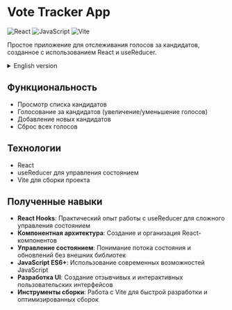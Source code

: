 # Vote Tracker App

![React](https://img.shields.io/badge/React-20232A?style=for-the-badge&logo=react&logoColor=61DAFB)
![JavaScript](https://img.shields.io/badge/JavaScript-F7DF1E?style=for-the-badge&logo=javascript&logoColor=black)
![Vite](https://img.shields.io/badge/Vite-646CFF?style=for-the-badge&logo=vite&logoColor=white)

Простое приложение для отслеживания голосов за кандидатов, созданное с использованием React и useReducer.

<details>
<summary>English version</summary>

# Vote Tracker App

A simple application for tracking votes for candidates, built using React and useReducer.

## Functionality

- View list of candidates
- Vote for candidates (increase/decrease votes)
- Add new candidates
- Reset all votes

## Technologies

- React
- useReducer for state management
- Vite for project building

## Skills Gained

- **React Hooks**: Practical experience with useReducer for complex state management
- **Component Architecture**: Building and organizing React components
- **State Management**: Understanding state flow and updates without external libraries
- **JavaScript ES6+**: Using modern JavaScript features
- **UI Development**: Creating responsive and interactive user interfaces
- **Build Tools**: Working with Vite for fast development and optimized builds

</details>

## Функциональность

- Просмотр списка кандидатов
- Голосование за кандидатов (увеличение/уменьшение голосов)
- Добавление новых кандидатов
- Сброс всех голосов

## Технологии

- React
- useReducer для управления состоянием
- Vite для сборки проекта

## Полученные навыки

- **React Hooks**: Практический опыт работы с useReducer для сложного управления состоянием
- **Компонентная архитектура**: Создание и организация React-компонентов
- **Управление состоянием**: Понимание потока состояния и обновлений без внешних библиотек
- **JavaScript ES6+**: Использование современных возможностей JavaScript
- **Разработка UI**: Создание отзывчивых и интерактивных пользовательских интерфейсов
- **Инструменты сборки**: Работа с Vite для быстрой разработки и оптимизированных сборок
